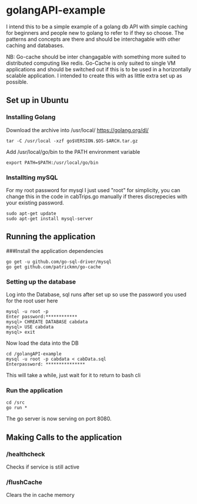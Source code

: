 # golangAPI-example
I intend this to be a simple example of a golang db API with simple caching for beginners and people new to golang to refer to if they so choose. The patterns and concepts are there and should be interchagable with other caching and databases.

NB: Go-cache should be inter changagable with something more suited to distributed computing like redis. Go-Cache is only suited to single VM applications and should be switched out if this is to be used in a horizontally scalable application. I intended to create this with as little extra set up as possible. 

## Set up in Ubuntu

### Installing Golang
Download the archive into /usr/local/
https://golang.org/dl/

`tar -C /usr/local -xzf go$VERSION.$OS-$ARCH.tar.gz`

Add /usr/local/go/bin to the PATH environment variable

`export PATH=$PATH:/usr/local/go/bin`

### Installting mySQL
For my root password for mysql I just used "root" for simplicity, you can change this in the code in cabTrips.go manually if theres discrepecies with your existing password.
```
sudo apt-get update
sudo apt-get install mysql-server
```
## Running the application
###Install the application dependencies
```
go get -u github.com/go-sql-driver/mysql
go get github.com/patrickmn/go-cache
```
### Setting up the database
Log into the Database, sql runs after set up so use the password you used for the root user here
```
mysql -u root -p
Enter password:************
mysql> CHREATE DATABASE cabdata
mysql> USE cabdata
mysql> exit
```
Now load the data into the DB
```
cd /golangAPI-example
mysql -u root -p cabdata < cabData.sql
Enterpassword: ***************

```
This will take a while, just wait for it to return to bash cli
### Run the application
```
cd /src
go run *
```
The go server is now serving on port 8080.
## Making Calls to the application
### /healthcheck
Checks if service is still active
### /flushCache
Clears the in cache memory
###


